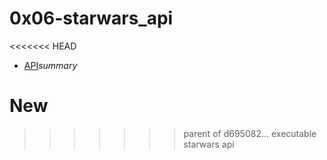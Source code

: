 #  0x06-starwars_api

<<<<<<< HEAD
- [API](https://swapi-api.alx-tools.com/api/films/)_summary_


New
=======
>>>>>>> parent of d695082... executable starwars api
